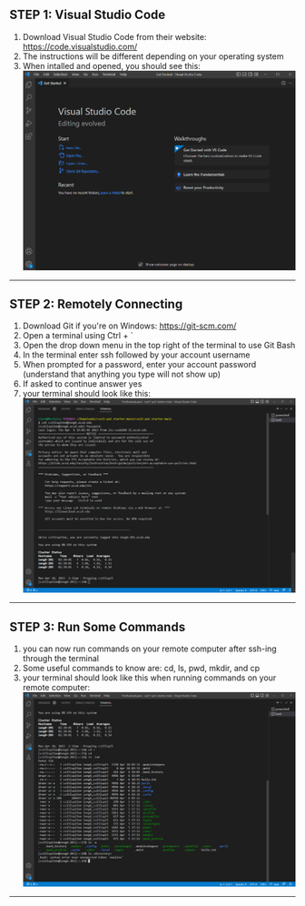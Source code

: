 ## STEP 1:  Visual Studio Code
1. Download Visual Studio Code from their website:  https://code.visualstudio.com/
2. The instructions will be different depending on your operating system
3. When intalled and opened, you should see this:
![Image](VS_Code_Startup.png)
***

## STEP 2:  Remotely Connecting
1. Download Git if you're on Windows:  https://git-scm.com/
2. Open a terminal using Ctrl + `
3. Open the drop down menu in the top right of the terminal to use Git Bash
4. In the terminal enter ssh followed by your account username
5. When prompted for a password, enter your account password (understand that anything you type will not show up)
6. If asked to continue answer yes
7. your terminal should look like this:
![Image](VS_Code_Login.png)
***

## STEP 3:  Run Some Commands
1. you can now run commands on your remote computer after ssh-ing through the terminal
2. Some useful commands to know are:  cd, ls, pwd, mkdir, and cp
3. your terminal should look like this when running commands on your remote computer:
![Image](VS_Code_Code.png)
***
